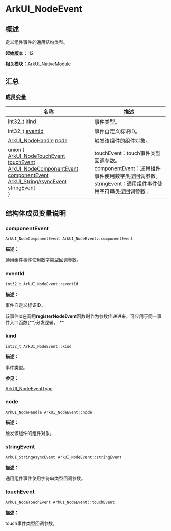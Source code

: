 # ArkUI_NodeEvent


## 概述

定义组件事件的通用结构类型。

**起始版本：** 12

**相关模块：**[ArkUI_NativeModule](_ark_u_i___native_module.md)


## 汇总


### 成员变量

| 名称 | 描述 |
| -------- | -------- |
| int32_t [kind](#kind) | 事件类型。  |
| int32_t [eventId](#eventid) | 事件自定义标识ID。  |
| [ArkUI_NodeHandle](_ark_u_i___native_module.md#arkui_nodehandle) [node](#node) | 触发该组件的组件对象。  |
| union {<br/>  [ArkUI_NodeTouchEvent](_ark_u_i___node_touch_event.md)  [touchEvent](#touchevent)<br>  [ArkUI_NodeComponentEvent](_ark_u_i___node_component_event.md) [componentEvent](#componentevent)<br>  [ArkUI_StringAsyncEvent](_ark_u_i___string_async_event.md) [stringEvent](#stringevent)<br>} | touchEvent：touch事件类型回调参数。<br>componentEvent：通用组件事件使用数字类型回调参数。<br>stringEvent：通用组件事件使用字符串类型回调参数。 |


## 结构体成员变量说明


### componentEvent

```
ArkUI_NodeComponentEvent ArkUI_NodeEvent::componentEvent
```
**描述：**

通用组件事件使用数字类型回调参数。


### eventId

```
int32_t ArkUI_NodeEvent::eventId
```
**描述：**

事件自定义标识ID。

该事件id在调用**registerNodeEvent**函数时作为参数传递进来，可应用于同一事件入口函数{**}分发逻辑。 **


### kind

```
int32_t ArkUI_NodeEvent::kind
```
**描述：**

事件类型。

**参见：**

[ArkUI_NodeEventType](_ark_u_i___native_module.md#arkui_nodeeventtype)


### node

```
ArkUI_NodeHandle ArkUI_NodeEvent::node
```
**描述：**

触发该组件的组件对象。


### stringEvent

```
ArkUI_StringAsyncEvent ArkUI_NodeEvent::stringEvent
```
**描述：**

通用组件事件使用字符串类型回调参数。


### touchEvent

```
ArkUI_NodeTouchEvent ArkUI_NodeEvent::touchEvent
```
**描述：**

touch事件类型回调参数。
